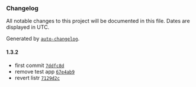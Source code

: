 ### Changelog

All notable changes to this project will be documented in this file. Dates are displayed in UTC.

Generated by [`auto-changelog`](https://github.com/CookPete/auto-changelog).

#### 1.3.2

- first commit [`7ddfc8d`](https://github.com/jeremytenjo/create-app-latest/commit/7ddfc8d35f208c20dda2fd134f8504fa445e644d)
- remove test app [`67e4ab9`](https://github.com/jeremytenjo/create-app-latest/commit/67e4ab948106be8578058b805a75082dde0ff80e)
- revert listr [`7129d2c`](https://github.com/jeremytenjo/create-app-latest/commit/7129d2c7b692a09e047c1253eeada93013d65f2c)
